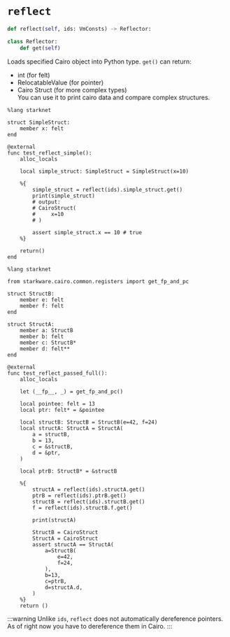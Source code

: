 # `reflect`
```python
def reflect(self, ids: VmConsts) -> Reflector:

class Reflector:
    def get(self)
```
Loads specified Cairo object into Python type. ```get()``` can return: </br>
- int (for felt) </br>
- RelocatableValue (for pointer) </br>
- Cairo Struct (for more complex types) </br> 
You can use it to print cairo data and compare complex structures.

```cairo title="./test/simple_example_test.cairo"
%lang starknet

struct SimpleStruct:
    member x: felt
end

@external
func test_reflect_simple():
    alloc_locals

    local simple_struct: SimpleStruct = SimpleStruct(x=10)

    %{
        simple_struct = reflect(ids).simple_struct.get()
        print(simple_struct)
        # output:
        # CairoStruct(
        #     x=10
        # )

        assert simple_struct.x == 10 # true
    %}

    return()
end
```

```cairo title="./test/complex_example_test.cairo"
%lang starknet

from starkware.cairo.common.registers import get_fp_and_pc

struct StructB:
    member e: felt
    member f: felt
end

struct StructA:
    member a: StructB
    member b: felt
    member c: StructB*
    member d: felt**
end

@external
func test_reflect_passed_full():
    alloc_locals

    let (__fp__, _) = get_fp_and_pc()

    local pointee: felt = 13
    local ptr: felt* = &pointee

    local structB: StructB = StructB(e=42, f=24)
    local structA: StructA = StructA(
        a = structB,
        b = 13,
        c = &structB,
        d = &ptr,
    )

    local ptrB: StructB* = &structB
    
    %{
        structA = reflect(ids).structA.get()
        ptrB = reflect(ids).ptrB.get()
        structB = reflect(ids).structB.get()
        f = reflect(ids).structB.f.get()

        print(structA)

        StructB = CairoStruct
        StructA = CairoStruct
        assert structA == StructA(
            a=StructB(
                e=42,
                f=24,
            ),
            b=13,
            c=ptrB,
            d=structA.d,
        )
    %}
    return ()
```

:::warning
Unlike `ids`, `reflect` does not automatically dereference pointers. As of right now you have to dereference them in Cairo.
:::

